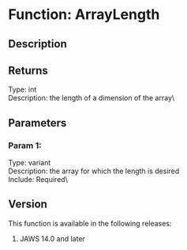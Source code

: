# Function: ArrayLength

## Description

## Returns

Type: int\
Description: the length of a dimension of the array\

## Parameters

### Param 1:

Type: variant\
Description: the array for which the length is desired\
Include: Required\

## Version

This function is available in the following releases:

1.  JAWS 14.0 and later
